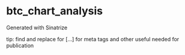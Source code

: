# btc_chart_analysis

Generated with Sinatrize

tip: find and replace for [...] for meta tags and other useful needed for publication